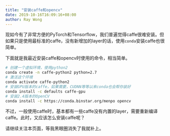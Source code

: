 ```yaml
---
title: "安装caffe和opencv"
date: 2019-10-16T16:09:16+08:00
author: Ray Wong
---
```


现如今有了非常方便的PyTorch和Tensorflow，我们普遍觉得caffe很难安装。但如果只是使用最标准的caffe，没有新增加的layer的话，使用`conda`安装caffe也很简单。

下面就是我最近安装caffe和opencv时使用的命令，相当简单。

```bash
# 创建一个虚拟环境，使用python2
conda create -n caffe-python2 python=2.7
# 激活这个环境
conda activate caffe-python2
# 安装GPU版本的caffe，如果需要，CUDNN等等以来conda也会帮你装好
conda install -c defaults caffe-gpu
# 安装2.4版本的OpenCV
conda install -c https://conda.binstar.org/menpo opencv
```

不过，一般使用caffe时，基本都有一些caffe没有内置的layer，需要重新编译caffe。此时，又应该怎么安装caffe呢？

请继续关注本页面，等我黑眼圈消失了我就补上。